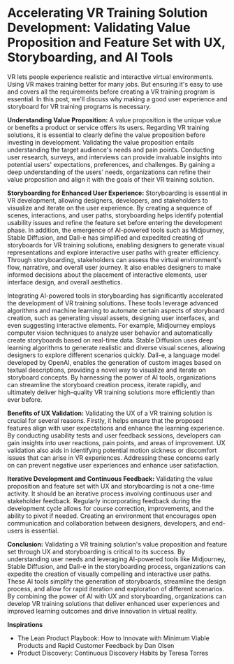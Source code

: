 # Accelerating VR Training Solution Development: Validating Value Proposition and Feature Set with UX, Storyboarding, and AI Tools

VR lets people experience realistic and interactive virtual environments. Using VR makes training better for many jobs. But ensuring it's easy to use and covers all the requirements before creating a VR training program is essential. In this post, we'll discuss why making a good user experience and storyboard for VR training programs is necessary.

**Understanding Value Proposition:** A value proposition is the unique value or benefits a product or service offers its users. Regarding VR training solutions, it is essential to clearly define the value proposition before investing in development. Validating the value proposition entails understanding the target audience's needs and pain points. Conducting user research, surveys, and interviews can provide invaluable insights into potential users' expectations, preferences, and challenges. By gaining a deep understanding of the users' needs, organizations can refine their value proposition and align it with the goals of their VR training solution.

**Storyboarding for Enhanced User Experience:** Storyboarding is essential in VR development, allowing designers, developers, and stakeholders to visualize and iterate on the user experience. By creating a sequence of scenes, interactions, and user paths, storyboarding helps identify potential usability issues and refine the feature set before entering the development phase. In addition, the emergence of AI-powered tools such as Midjourney, Stable Diffusion, and Dall-e has simplified and expedited creating of storyboards for VR training solutions, enabling designers to generate visual representations and explore interactive user paths with greater efficiency. Through storyboarding, stakeholders can assess the virtual environment's flow, narrative, and overall user journey. It also enables designers to make informed decisions about the placement of interactive elements, user interface design, and overall aesthetics. 

Integrating AI-powered tools in storyboarding has significantly accelerated the development of VR training solutions. These tools leverage advanced algorithms and machine learning to automate certain aspects of storyboard creation, such as generating visual assets, designing user interfaces, and even suggesting interactive elements. For example, Midjourney employs computer vision techniques to analyze user behavior and automatically create storyboards based on real-time data. Stable Diffusion uses deep learning algorithms to generate realistic and diverse visual scenes, allowing designers to explore different scenarios quickly. Dall-e, a language model developed by OpenAI, enables the generation of custom images based on textual descriptions, providing a novel way to visualize and iterate on storyboard concepts. By harnessing the power of AI tools, organizations can streamline the storyboard creation process, iterate rapidly, and ultimately deliver high-quality VR training solutions more efficiently than ever before.

**Benefits of UX Validation:** Validating the UX of a VR training solution is crucial for several reasons. Firstly, it helps ensure that the proposed features align with user expectations and enhance the learning experience. By conducting usability tests and user feedback sessions, developers can gain insights into user reactions, pain points, and areas of improvement. UX validation also aids in identifying potential motion sickness or discomfort issues that can arise in VR experiences. Addressing these concerns early on can prevent negative user experiences and enhance user satisfaction.

**Iterative Development and Continuous Feedback:** Validating the value proposition and feature set with UX and storyboarding is not a one-time activity. It should be an iterative process involving continuous user and stakeholder feedback. Regularly incorporating feedback during the development cycle allows for course correction, improvements, and the ability to pivot if needed. Creating an environment that encourages open communication and collaboration between designers, developers, and end-users is essential.

**Conclusion:** Validating a VR training solution's value proposition and feature set through UX and storyboarding is critical to its success. By understanding user needs and leveraging AI-powered tools like Midjourney, Stable Diffusion, and Dall-e in the storyboarding process, organizations can expedite the creation of visually compelling and interactive user paths. These AI tools simplify the generation of storyboards, streamline the design process, and allow for rapid iteration and exploration of different scenarios. By combining the power of AI with UX and storyboarding, organizations can develop VR training solutions that deliver enhanced user experiences and improved learning outcomes and drive innovation in virtual reality.

**Inspirations**

- The Lean Product Playbook: How to Innovate with Minimum Viable Products and Rapid Customer Feedback by Dan Olsen
- Product Discovery: Continuous Discovery Habits by Teresa Torres

